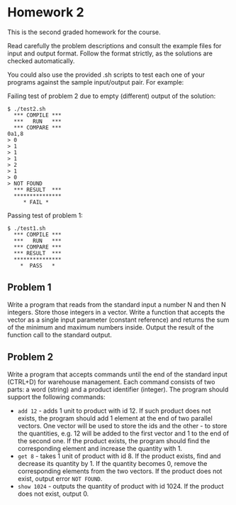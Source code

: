 # Homework 2
This is the second graded homework for the course.

Read carefully the problem descriptions and consult the example files for input and output format. Follow the format strictly, as the solutions are checked automatically. 

You could also use the provided .sh scripts to test each one of your programs against the sample input/output pair. For example:

Failing test of problem 2 due to empty (different) output of the solution:
```
$ ./test2.sh
  *** COMPILE ***
  ***   RUN   ***
  *** COMPARE ***
0a1,8
> 0
> 1
> 1
> 1
> 2
> 1
> 0
> NOT FOUND
  *** RESULT  ***
  ***************
     * FAIL *
```

Passing test of problem 1:
```
$ ./test1.sh
  *** COMPILE ***
  ***   RUN   ***
  *** COMPARE ***
  *** RESULT  ***
  ***************
    *  PASS   *
```

## Problem 1
Write a program that reads from the standard input a number N and then N integers. Store those integers in a vector. Write a function that accepts the vector as a single input parameter (constant reference) and returns the sum of the minimum and maximum numbers inside. Output the result of the function call to the standard output.

## Problem 2
Write a program that accepts commands until the end of the standard input (CTRL+D) for warehouse management. Each command consists of two parts: a word (string) and a product identifier (integer). The program should support the following commands:
* ```add 12``` - adds 1 unit to product with id 12. If such product does not exists, the program should add 1 element at the end of two parallel  vectors. One vector will be used to store the ids and the other - to store the quantities, e.g. 12 will be added to the first vector and 1 to the end of the second one. If the product exists, the program should find the corresponding element and increase the quantity with 1.
* ```get 8``` - takes 1 unit of product with id 8. If the product exists, find and decrease its quantity by 1. If the quantity becomes 0, remove the corresponding elements from the two vectors. If the product does not exist, output error ```NOT FOUND```.
* ```show 1024``` - outputs the quantity of product with id 1024. If the product does not exist, output 0.

